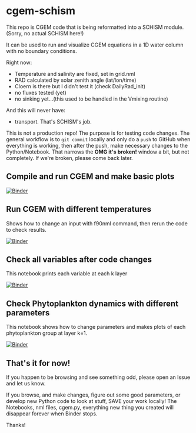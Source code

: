 # cgem-schism

This repo is CGEM code that is being reformatted into a SCHISM module.  (Sorry, no actual SCHISM here!)

It can be used to run and visualize CGEM equations in a 1D water column with no boundary conditions.

Right now:
- Temperature and salinity are fixed, set in grid.nml
- RAD calculated by solar zenith angle (lat/lon/time)
- Cloern is there but I didn't test it (check DailyRad_init)
- no fluxes tested (yet)
- no sinking yet...(this used to be handled in the Vmixing routine)

And this will never have:
- transport.  That's SCHISM's job.

This is not a production repo!  The purpose is for testing code changes.  The general workflow is to `git commit` locally and only do a `push` to GitHub when everything is working, then after the push, make necessary changes to the Python/Notebook.  That narrows the **OMG it's broken!** window a bit, but not completely.  If we're broken, please come back later. 

## Compile and run CGEM and make basic plots
[![Binder](https://mybinder.org/badge_logo.svg)](https://mybinder.org/v2/gh/lisalenorelowe/cgem-schism.git/HEAD?labpath=cgem.ipynb)


## Run CGEM with different temperatures
Shows how to change an input with f90nml command, then rerun the code to check results.

[![Binder](https://mybinder.org/badge_logo.svg)](https://mybinder.org/v2/gh/lisalenorelowe/cgem-schism.git/HEAD?labpath=cgem_testing.ipynb)

## Check all variables after code changes
This notebook prints each variable at each k layer

[![Binder](https://mybinder.org/badge_logo.svg)](https://mybinder.org/v2/gh/lisalenorelowe/cgem-schism.git/HEAD?labpath=cgem_check.ipynb)

## Check Phytoplankton dynamics with different parameters
This notebook shows how to change parameters and makes plots of each phytoplankton group at layer k=1.

[![Binder](https://mybinder.org/badge_logo.svg)](https://mybinder.org/v2/gh/lisalenorelowe/cgem-schism.git/HEAD?labpath=cgem_A6.ipynb)

## That's it for now!
If you happen to be browsing and see something odd, please open an Issue and let us know.  

If you browse, and make changes, figure out some good parameters, or develop new Python code to look at stuff, SAVE your work locally! The Notebooks, nml files, cgem.py, everything new thing you created will disappear forever when Binder stops.

Thanks!
